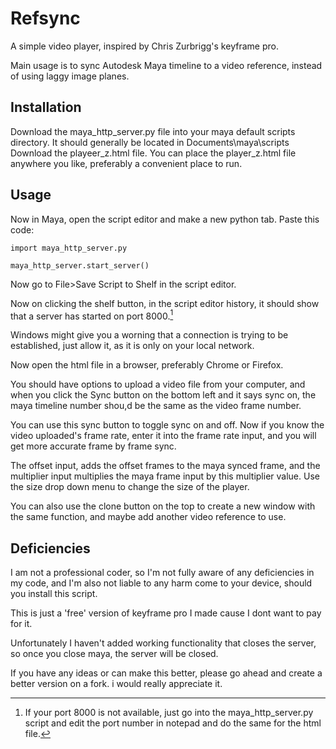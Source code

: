 # Refsync
A simple video player, inspired by Chris Zurbrigg's keyframe pro.

Main usage is to sync Autodesk Maya timeline to a video reference, instead of using laggy image planes.

## Installation

Download the maya_http_server.py file into your maya default scripts directory. It should generally be located in Documents\maya\scripts
Download the playeer_z.html file.
You can place the player_z.html file anywhere you like, preferably a convenient place to run.
## Usage
Now in Maya, open the script editor and make a new python tab. Paste this code:
```
import maya_http_server.py 

maya_http_server.start_server()
```
Now go to File>Save Script to Shelf in the script editor.

Now on clicking the shelf button, in the script editor history, it should show that a server has started on port 8000.[^1]
[^1]: If your port 8000 is not available, just go into the maya_http_server.py script and edit the port number in notepad and do the same for the html file.

Windows might give you a worning that a connection is trying to be established, just allow it, as it is only on your local network.

Now open the html file in a browser, preferably Chrome or Firefox.

You should have options to upload a video file from your computer, and when you click the Sync button on the bottom left and it says sync on, the maya timeline number shou,d be the same as the video frame number.

You can use this sync button to toggle sync on and off. Now if you know the video uploaded's frame rate, enter it into the frame rate input, and you will get more accurate frame by frame sync.

The offset input, adds the offset frames to the maya synced frame, and the multiplier input multiplies the maya frame input by this multiplier value. Use the size drop down menu to change the size of the player. 

You can also use the clone button on the top to create a new window with the same function, and maybe add another video reference to use.

## Deficiencies
I am not a professional coder, so I'm not fully aware of any deficiencies in my code, and I'm also not liable to any harm come to your device, should you install this script. 

This is just a 'free' version of keyframe pro I made cause I dont want to pay for it.

Unfortunately I haven't added working functionality that closes the server, so once you close maya, the server will be closed.

If you have any ideas or can make this better, please go ahead and create a better version on a fork. i would really appreciate it.
